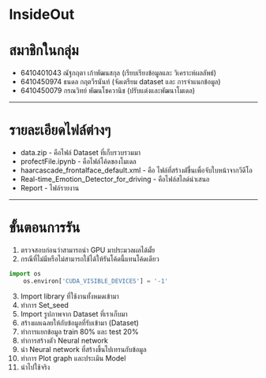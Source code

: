 # InsideOut
# สมาชิกในกลุ่ม
- 6410401043 ณัฐกฤตา เก้าพัฒนสกุล (เรียบเรียงข้อมูลและ วิเคราะห์ผลลัพธ์)
- 6410450974 ธนดล กฤตวีรนันท์ (จัดเตรียม dataset และ การจำแนกข้อมูล)
- 6410450079 กรณวิทย์ พัฒนโชควานิช (ปรับแต่งและพัฒนาโมเดล)
---

# รายละเอียดไฟล์ต่างๆ
- data.zip - คือไฟล์ Dataset ที่เก็บรวบรวมมา
- profectFile.ipynb - คือไฟล์โค้ดของโมเดล
- haarcascade_frontalface_default.xml - คือ ไฟล์ที่สร้างตัขึ้นเพื่อจับใบหน้าจากวีดีโอ
- Real-time_Emotion_Detector_for_driving - คือไฟล์สไลด์นำเสนอ
- Report - ไฟล์รายงาน
---
# ขั้นตอนการรัน
1. ตรวจสอบก่อนว่าสามารถนำ GPU มาประมวลผลได้มั้ย
2. กรณีที่ไม่มีหรือไม่สามารถใช้ได้ให้รันโค้ดนี้แทนโค้ดเดียว 
``` python
import os
    os.environ['CUDA_VISIBLE_DEVICES'] = '-1' 
```
3. Import library ที่ใช้งานทั้งหมดเข้ามา
4. ทำการ Set_seed
5. Import รูปภาพจาก Dataset ที่เราเก็บมา
6. สร้างผลเฉลยให้กับข้อมูลที่รับเข้ามา (Dataset)
7. ทำการแยกข้อมูล train 80% และ test 20%
8. ทำการสร้างตัว Neural network
9. นำ Neural network ที่สร้างขึ้นไปเทรนกับข้อมูล
10. ทำการ Plot graph และประเมิน Model
11. นำไปใช้จริง
